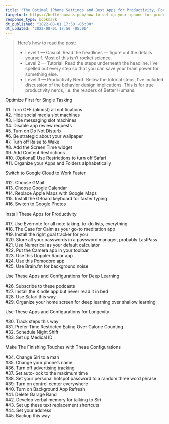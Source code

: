 ```yaml
---
title: "The Optimal iPhone Settings and Best Apps for Productivity, Focus, and Health"
targeturl: https://betterhumans.pub/how-to-set-up-your-iphone-for-productivity-focus-and-your-own-longevity-bb27a68cc3d8
response_type: bookmark
dt_published: "2022-08-01 17:50 -05:00"
dt_updated: "2022-08-01 17:50 -05:00"
---
```


> Here’s how to read the post:
> 
> - Level 1 — Casual. Read the headlines — figure out the details yourself. Most of this isn’t rocket science.
> - Level 2 — Tutorial. Read the steps underneath the headline. I’ve spelled out every step so that you can save your brain power for something else.
> - Level 3 — Productivity Nerd. Below the tutorial steps, I’ve included discussion of the behavior design implications. This is for true productivity nerds, i.e. the readers of Better Humans.

Optimize First for Single Tasking  
  
#1. Turn OFF (almost) all notifications  
#2. Hide social media slot machines  
#3. Hide messaging slot machines  
#4. Disable app review requests  
#5. Turn on Do Not Disturb  
#6. Be strategic about your wallpaper  
#7. Turn off Raise to Wake  
#8. Add the Screen Time widget  
#9. Add Content Restrictions  
#10. (Optional) Use Restrictions to turn off Safari  
#11. Organize your Apps and Folders alphabetically  

Switch to Google Cloud to Work Faster  
  
#12. Choose GMail  
#13. Choose Google Calendar  
#14. Replace Apple Maps with Google Maps  
#15. Install the GBoard keyboard for faster typing  
#16. Switch to Google Photos

Install These Apps for Productivity  
  
#17. Use Evernote for all note taking, to-do lists, everything  
#18. The Case for Calm as your go-to meditation app  
#19. Install the right goal tracker for you  
#20. Store all your passwords in a password manager, probably LastPass  
#21. Use Numerical as your default calculator  
#22. Put the Camera app in your toolbar  
#23. Use this Doppler Radar app  
#24. Use this Pomodoro app  
#25. Use Brain.fm for background noise  
  
Use These Apps and Configurations for Deep Learning  
  
#26. Subscribe to these podcasts  
#27. Install the Kindle app but never read it in bed  
#28. Use Safari this way  
#29. Organize your home screen for deep learning over shallow learning  
  
Use These Apps and Configurations for Longevity  
  
#30. Track steps this way  
#31. Prefer Time Restricted Eating Over Calorie Counting  
#32. Schedule Night Shift  
#33. Set up Medical ID  
  
Make The Finishing Touches with These Configurations  
  
#34. Change Siri to a man    
#35. Change your phone’s name  
#36. Turn off advertising tracking  
#37. Set auto-lock to the maximum time  
#38. Set your personal hotspot password to a random three word phrase  
#39. Turn on control center everywhere  
#40. Turn on Background App Refresh  
#41. Delete Garage Band  
#42. Develop verbal memory for talking to Siri  
#43. Set up these text replacement shortcuts  
#44. Set your address  
#45. Backup this way  

